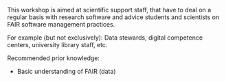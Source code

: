 This workshop is aimed at scientific support staff, that have to deal on a regular basis with research software and advice students and scientists on FAIR software management practices. 

For example (but not exclusively): Data stewards, digital competence centers, university library staff, etc.

Recommended prior knowledge:
- Basic understanding of FAIR (data)